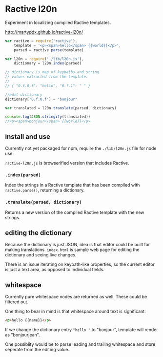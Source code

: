 Ractive l20n
====

Experiment in localizing compiled Ractive templates.

http://martypdx.github.io/ractive-l20n/

```js
var ractive = require('ractive'),
	template = '<p><span>hello</span> {{world}}</p>',
	parsed = ractive.parse(template)

var l20n = require('./lib/l20n.js'),
	dictionary = l20n.index(parsed)

// dictionary is map of keypaths and string 
// values extracted from the template:
//
// { "0.f.0.f": "hello", "0.f.1": " " }

//edit dictionary
dictionary['0.f.0.f'] = "bonjour"

var translated = l20n.translate(parsed, dictionary)

console.log(JSON.stringify(translated))
//<p><span>bonjour</span> {{world}}</p>
```

## install and use ##

Currently not yet packaged for npm, require the 
`./lib/l20n.js` file for node use. 

`ractive-l20n.js` is browserified version that includes Ractive.

### `.index(parsed)` ###
Index the strings in a Ractive template that has been compiled 
with `ractive.parse()`, returning a dictionary.

### `.translate(parsed, dictionary)` ###
Returns a new version of the compiled Ractive template with the
new strings.

## editing the dictionary ##

Because the dictionary is _just_ JSON, idea is that editor could 
be built for making translations. `index.html` is sample web page
for editing the dictionary and seeing live changes. 

There is an issue iterating on keypath-like
properties, so the current editor is just a text area, as opposed
to individual fields. 

## whitespace ##

Currently pure whitespace nodes are returned as well. These could be
filtered out.

One thing to bear in mind is that whitespace around text
is significant:

```html
<p>hello {{name}}</p>
```

If we change the dictionary entry `"hello "` to "bonjour", template 
will render as "bonjourjean".

One possiblity would be to parse leading and trailing whitespace and
store seperate from the editing value.
